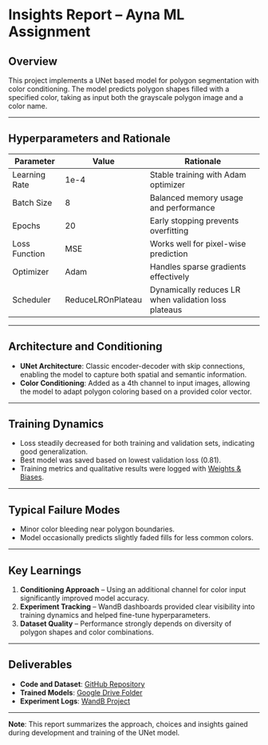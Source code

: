 # Insights Report – Ayna ML Assignment

## Overview
This project implements a UNet based model for polygon segmentation with color conditioning. The model predicts polygon shapes filled with a specified color, taking as input both the grayscale polygon image and a color name.

---

## Hyperparameters and Rationale

| Parameter       | Value | Rationale |
|-----------------|-------|-----------|
| Learning Rate    | 1e-4  | Stable training with Adam optimizer |
| Batch Size       | 8     | Balanced memory usage and performance |
| Epochs           | 20    | Early stopping prevents overfitting |
| Loss Function    | MSE   | Works well for pixel-wise prediction |
| Optimizer        | Adam  | Handles sparse gradients effectively |
| Scheduler        | ReduceLROnPlateau | Dynamically reduces LR when validation loss plateaus |

---

## Architecture and Conditioning

- **UNet Architecture**: Classic encoder-decoder with skip connections, enabling the model to capture both spatial and semantic information.
- **Color Conditioning**: Added as a 4th channel to input images, allowing the model to adapt polygon coloring based on a provided color vector.

---

## Training Dynamics

- Loss steadily decreased for both training and validation sets, indicating good generalization.
- Best model was saved based on lowest validation loss (0.81).
- Training metrics and qualitative results were logged with [Weights & Biases](https://wandb.ai/peekaaileen314-personal/ayna-ml-assignment).

---

## Typical Failure Modes

- Minor color bleeding near polygon boundaries.
- Model occasionally predicts slightly faded fills for less common colors.

---

## Key Learnings

1. **Conditioning Approach** – Using an additional channel for color input significantly improved model accuracy.
2. **Experiment Tracking** – WandB dashboards provided clear visibility into training dynamics and helped fine-tune hyperparameters.
3. **Dataset Quality** – Performance strongly depends on diversity of polygon shapes and color combinations.

---

## Deliverables

- **Code and Dataset**: [GitHub Repository](https://github.com/aileenpeeka/polygon-coloring-unet)
- **Trained Models**: [Google Drive Folder](https://drive.google.com/drive/folders/1l7JGHDUbOGKg-59sKNpKlNTePIZIV19z)
- **Experiment Logs**: [WandB Project](https://wandb.ai/peekaaileen314-personal/ayna-ml-assignment)

---

**Note**: This report summarizes the approach, choices and insights gained during development and training of the UNet model.
